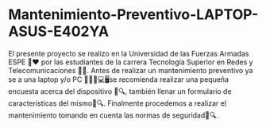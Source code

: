 # Mantenimiento-Preventivo-LAPTOP-ASUS-E402YA
El presente proyecto se realizo en la Universidad de las Fuerzas Armadas ESPE 💚❤️ por las estudiantes de la carrera Tecnología Superior en Redes y Telecomunicaciones 💙🤍. Antes de realizar un mantenimiento preventivo ya se a una laptop y/o PC 👩🏻‍💻💻🖥️se recomienda realizar una pequeña encuesta acerca del dispositivo 📝🔍, también llenar un formulario de características del mismo📝🔍. Finalmente procedemos a realizar el mantenimiento tomando en cuenta las normas de seguridad📝🔍.
